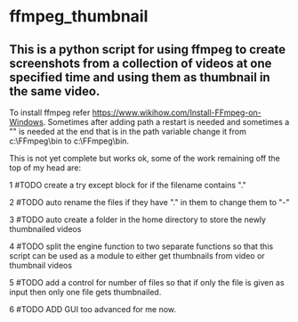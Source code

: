 # ffmpeg_thumbnail
 This is a python script for using ffmpeg to create screenshots from a collection of videos at one specified time and using them as thumbnail in the same video.
 ------------
 
To install ffmpeg refer https://www.wikihow.com/Install-FFmpeg-on-Windows. Sometimes after adding path a restart is needed and sometimes a "\" is needed at the end that is in the path variable change it from c:\FFmpeg\bin to c:\FFmpeg\bin\.


This is not yet complete but works ok, some of the work remaining off the top of my head are:

1 #TODO create a try except block for if the filename contains "."

2 #TODO auto rename the files if they have "." in them to change them to "-"

3 #TODO auto create a folder in the home directory to store the newly thumbnailed videos

4 #TODO split the engine function to two separate functions so that this script can be used as a module to either get thumbnails from video or thumbnail videos

5 #TODO add a control for number of files so that if only the file is given as input then only one file gets thumbnailed.

6 #TODO ADD GUI too advanced for me now.

